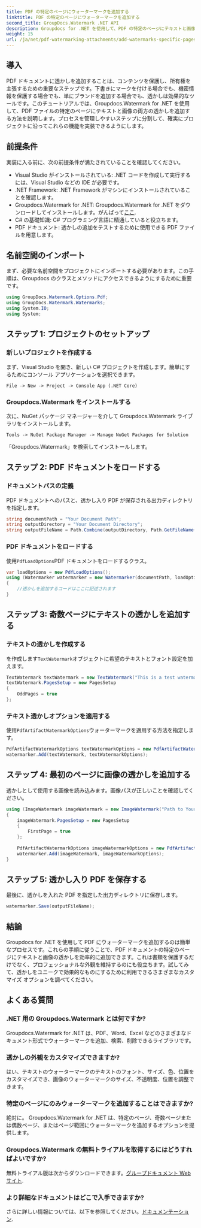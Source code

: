 ```yaml
---
title: PDF の特定のページにウォーターマークを追加する
linktitle: PDF の特定のページにウォーターマークを追加する
second_title: GroupDocs.Watermark .NET API
description: Groupdocs for .NET を使用して、PDF の特定のページにテキストと画像のウォーターマークを追加する方法を学びます。詳細なガイドに従って書類を保護してください。
weight: 15
url: /ja/net/pdf-watermarking-attachments/add-watermarks-specific-pages-pdf/
---
```

## 導入
PDF ドキュメントに透かしを追加することは、コンテンツを保護し、所有権を主張するための重要なステップです。下書きにマークを付ける場合でも、機密情報を保護する場合でも、単にブランドを追加する場合でも、透かしは効果的なツールです。このチュートリアルでは、Groupdocs.Watermark for .NET を使用して、PDF ファイルの特定のページにテキストと画像の両方の透かしを追加する方法を説明します。プロセスを管理しやすいステップに分割して、確実にプロジェクトに沿ってこれらの機能を実装できるようにします。
## 前提条件
実装に入る前に、次の前提条件が満たされていることを確認してください。
- Visual Studio がインストールされている: .NET コードを作成して実行するには、Visual Studio などの IDE が必要です。
- .NET Framework: .NET Framework がマシンにインストールされていることを確認します。
-  Groupdocs.Watermark for .NET: Groupdocs.Watermark for .NET をダウンロードしてインストールします。がんばって[ここ](https://releases.groupdocs.com/Watermark/net/).
- C# の基礎知識: C# プログラミング言語に精通していると役立ちます。
- PDF ドキュメント: 透かしの追加をテストするために使用できる PDF ファイルを用意します。
## 名前空間のインポート
まず、必要な名前空間をプロジェクトにインポートする必要があります。この手順は、Groupdocs のクラスとメソッドにアクセスできるようにするために重要です。
```csharp
using GroupDocs.Watermark.Options.Pdf;
using GroupDocs.Watermark.Watermarks;
using System.IO;
using System;
```
## ステップ 1: プロジェクトのセットアップ
### 新しいプロジェクトを作成する
まず、Visual Studio を開き、新しい C# プロジェクトを作成します。簡単にするためにコンソール アプリケーションを選択できます。
```plaintext
File -> New -> Project -> Console App (.NET Core)
```
### Groupdocs.Watermark をインストールする
次に、NuGet パッケージ マネージャーを介して Groupdocs.Watermark ライブラリをインストールします。
```plaintext
Tools -> NuGet Package Manager -> Manage NuGet Packages for Solution
```
「Groupdocs.Watermark」を検索してインストールします。
## ステップ 2: PDF ドキュメントをロードする
### ドキュメントパスの定義
PDF ドキュメントへのパスと、透かし入り PDF が保存される出力ディレクトリを指定します。
```csharp
string documentPath = "Your Document Path";
string outputDirectory = "Your Document Directory";
string outputFileName = Path.Combine(outputDirectory, Path.GetFileName(documentPath));
```
### PDF ドキュメントをロードする
使用`PdfLoadOptions`PDF ドキュメントをロードするクラス。
```csharp
var loadOptions = new PdfLoadOptions();
using (Watermarker watermarker = new Watermarker(documentPath, loadOptions))
{
    //透かしを追加するコードはここに記述されます
}
```
## ステップ 3: 奇数ページにテキストの透かしを追加する
### テキストの透かしを作成する
を作成します`TextWatermark`オブジェクトに希望のテキストとフォント設定を加えます。
```csharp
TextWatermark textWatermark = new TextWatermark("This is a test watermark", new Font("Arial", 8));
textWatermark.PagesSetup = new PagesSetup
{
    OddPages = true
};
```
### テキスト透かしオプションを適用する
使用`PdfArtifactWatermarkOptions`ウォーターマークを適用する方法を指定します。
```csharp
PdfArtifactWatermarkOptions textWatermarkOptions = new PdfArtifactWatermarkOptions();
watermarker.Add(textWatermark, textWatermarkOptions);
```
## ステップ 4: 最初のページに画像の透かしを追加する
透かしとして使用する画像を読み込みます。画像パスが正しいことを確認してください。
```csharp
using (ImageWatermark imageWatermark = new ImageWatermark("Path to Your Image"))
{
    imageWatermark.PagesSetup = new PagesSetup
    {
        FirstPage = true
    };
    
    PdfArtifactWatermarkOptions imageWatermarkOptions = new PdfArtifactWatermarkOptions();
    watermarker.Add(imageWatermark, imageWatermarkOptions);
}
```
## ステップ 5: 透かし入り PDF を保存する
最後に、透かしを入れた PDF を指定した出力ディレクトリに保存します。
```csharp
watermarker.Save(outputFileName);
```
## 結論
Groupdocs for .NET を使用して PDF にウォーターマークを追加するのは簡単なプロセスです。これらの手順に従うことで、PDF ドキュメントの特定のページにテキストと画像の透かしを効率的に追加できます。これは書類を保護するだけでなく、プロフェッショナルな外観を維持するのにも役立ちます。試してみて、透かしをユニークで効果的なものにするために利用できるさまざまなカスタマイズ オプションを調べてください。
## よくある質問
### .NET 用の Groupdocs.Watermark とは何ですか?
Groupdocs.Watermark for .NET は、PDF、Word、Excel などのさまざまなドキュメント形式でウォーターマークを追加、検索、削除できるライブラリです。
### 透かしの外観をカスタマイズできますか?
はい、テキストのウォーターマークのテキストのフォント、サイズ、色、位置をカスタマイズでき、画像のウォーターマークのサイズ、不透明度、位置を調整できます。
### 特定のページにのみウォーターマークを追加することはできますか?
絶対に。 Groupdocs.Watermark for .NET は、特定のページ、奇数ページまたは偶数ページ、またはページ範囲にウォーターマークを追加するオプションを提供します。
### Groupdocs.Watermark の無料トライアルを取得するにはどうすればよいですか?
無料トライアル版は次からダウンロードできます。[グループドキュメント Web サイト](https://releases.groupdocs.com/).
### より詳細なドキュメントはどこで入手できますか?
さらに詳しい情報については、以下を参照してください。[ドキュメンテーション](https://tutorials.groupdocs.com/Watermark/net/).